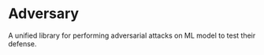 # Adversary

A unified library for performing adversarial attacks on ML model to test their defense.
